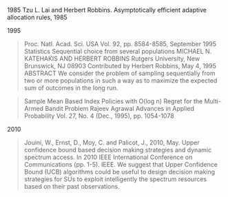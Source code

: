 
1985
Tzu L. Lai and Herbert Robbins. Asymptotically efficient adaptive allocation rules, 1985

1995
> Proc. Natl. Acad. Sci. USA
>  Vol. 92, pp. 8584-8585, September 1995
>  Statistics
>  Sequential choice from several populations
>  MICHAEL N. KATEHAKIS AND HERBERT ROBBINS
>  Rutgers University, New Brunswick, NJ 08903
>  Contributed by Herbert Robbins, May 4, 1995
>  ABSTRACT We consider the problem of sampling sequentially
>  from two or more populations in such a way as to
>  maximize the expected sum of outcomes in the long run.

> Sample Mean Based Index Policies with O(log n) Regret for the Multi-Armed Bandit Problem
>  Rajeev Agrawal
>  Advances in Applied Probability
>  Vol. 27, No. 4 (Dec., 1995), pp. 1054-1078

2010
> Jouini, W., Ernst, D., Moy, C. and Palicot, J., 2010, May. Upper confidence bound based decision making strategies and dynamic spectrum access. In 2010 IEEE International Conference on Communications (pp. 1-5). IEEE.
> We suggest that Upper Confidence
>  Bound (UCB) algorithms could be useful to design decision
>  making strategies for SUs to exploit intelligently the spectrum
>  resources based on their past observations.

